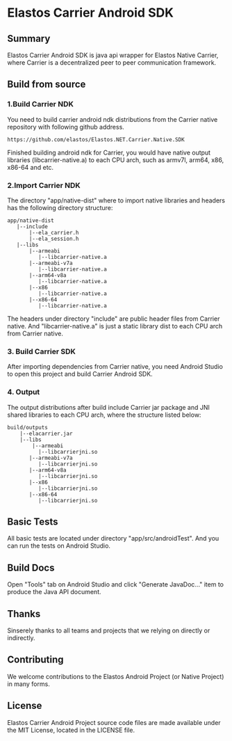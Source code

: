 # Elastos Carrier Android SDK

## Summary

Elastos Carrier Android SDK is java api wrapper for Elastos Native Carrier, where Carrier is a decentralized peer to peer communication framework.

## Build from source

### 1.Build Carrier NDK

You need to build carrier android ndk distributions from the Carrier native repository with following github address.

```
https://github.com/elastos/Elastos.NET.Carrier.Native.SDK
```

Finished building android ndk for Carrier, you would have native output libraries (libcarrier-native.a) to each CPU arch, such as armv7l, arm64, x86, x86-64 and etc.

### 2.Import Carrier NDK

The directory "app/native-dist" where to import native libraries and headers has the following directory structure:

```
app/native-dist
   |--include
       |--ela_carrier.h
       |--ela_session.h
   |--libs
       |--armeabi
          |--libcarrier-native.a
       |--armeabi-v7a
          |--libcarrier-native.a
       |--arm64-v8a
          |--libcarrier-native.a
       |--x86
          |--libcarrier-native.a
       |--x86-64
          |--libcarrier-native.a
```

The headers under directory "include" are public header files from Carrier native. And "libcarrier-native.a" is just a static library dist to each CPU arch from Carrier native.

### 3. Build Carrier SDK

After importing dependencies from Carrier native, you need Android Studio to open this project and build Carrier Android SDK.

### 4. Output

The output distributions after build include Carrier jar package and JNI shared libraries to each CPU arch, where the structure listed below:

```
build/outputs
	|--elacarrier.jar
	|--libs
		|--armeabi
          |--libcarrierjni.so
       |--armeabi-v7a
          |--libcarrierjni.so
       |--arm64-v8a
          |--libcarrierjni.so
       |--x86
          |--libcarrierjni.so
       |--x86-64
          |--libcarrierjni.so
```

## Basic Tests

All basic tests are located under directory "app/src/androidTest". And you can run the tests on Android Studio.

## Build Docs

Open "Tools" tab on Android Studio and click "Generate JavaDoc..." item to produce the Java API document.

## Thanks

Sinserely thanks to all teams and projects that we relying on directly or indirectly.

## Contributing

We welcome contributions to the Elastos Android Project (or Native Project) in many forms.

## License

Elastos Carrier Android Project source code files are made available under the MIT License, located in the LICENSE file. 